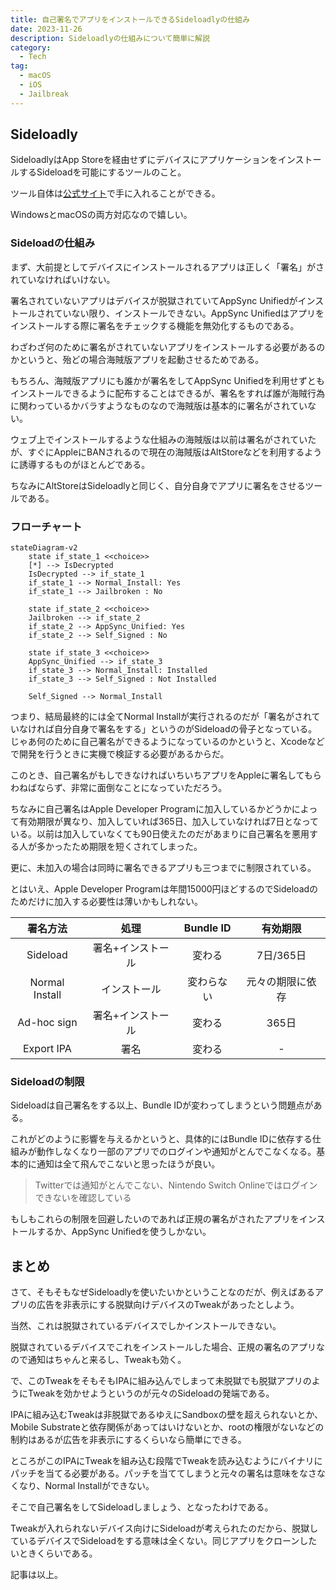 ```yaml
---
title: 自己署名でアプリをインストールできるSideloadlyの仕組み
date: 2023-11-26
description: Sideloadlyの仕組みについて簡単に解説 
category:
  - Tech
tag:
  - macOS
  - iOS
  - Jailbreak
---
```


## Sideloadly

SideloadlyはApp Storeを経由せずにデバイスにアプリケーションをインストールするSideloadを可能にするツールのこと。

ツール自体は[公式サイト](https://sideloadly.io/)で手に入れることができる。

WindowsとmacOSの両方対応なので嬉しい。

### Sideloadの仕組み

まず、大前提としてデバイスにインストールされるアプリは正しく「署名」がされていなければいけない。

署名されていないアプリはデバイスが脱獄されていてAppSync Unifiedがインストールされていない限り、インストールできない。AppSync Unifiedはアプリをインストールする際に署名をチェックする機能を無効化するものである。

わざわざ何のために署名がされていないアプリをインストールする必要があるのかというと、殆どの場合海賊版アプリを起動させるためである。

もちろん、海賊版アプリにも誰かが署名をしてAppSync Unifiedを利用せずともインストールできるように配布することはできるが、署名をすれば誰が海賊行為に関わっているかバラすようなものなので海賊版は基本的に署名がされていない。

ウェブ上でインストールするような仕組みの海賊版は以前は署名がされていたが、すぐにAppleにBANされるので現在の海賊版はAltStoreなどを利用するように誘導するものがほとんどである。

ちなみにAltStoreはSideloadlyと同じく、自分自身でアプリに署名をさせるツールである。

### フローチャート

```mermaid
stateDiagram-v2
    state if_state_1 <<choice>>
    [*] --> IsDecrypted
    IsDecrypted --> if_state_1
    if_state_1 --> Normal_Install: Yes
    if_state_1 --> Jailbroken : No
    
    state if_state_2 <<choice>>
    Jailbroken --> if_state_2
    if_state_2 --> AppSync_Unified: Yes
    if_state_2 --> Self_Signed : No

    state if_state_3 <<choice>>
    AppSync_Unified --> if_state_3
    if_state_3 --> Normal_Install: Installed
    if_state_3 --> Self_Signed : Not Installed

    Self_Signed --> Normal_Install
```

つまり、結局最終的には全てNormal Installが実行されるのだが「署名がされていなければ自分自身で署名をする」というのがSideloadの骨子となっている。じゃあ何のために自己署名ができるようになっているのかというと、Xcodeなどで開発を行うときに実機で検証する必要があるからだ。

このとき、自己署名がもしできなければいちいちアプリをAppleに署名してもらわねばならず、非常に面倒なことになっていただろう。

ちなみに自己署名はApple Developer Programに加入しているかどうかによって有効期限が異なり、加入していれば365日、加入していなければ7日となっている。以前は加入していなくても90日使えたのだがあまりに自己署名を悪用する人が多かったため期限を短くされてしまった。

更に、未加入の場合は同時に署名できるアプリも三つまでに制限されている。

とはいえ、Apple Developer Programは年間15000円ほどするのでSideloadのためだけに加入する必要性は薄いかもしれない。

| 署名方法       | 処理              | Bundle ID  | 有効期限         | 
| :------------: | :---------------: | :--------: | :--------------: | 
| Sideload       | 署名+インストール | 変わる     | 7日/365日        | 
| Normal Install | インストール      | 変わらない | 元々の期限に依存 | 
| Ad-hoc sign    | 署名+インストール | 変わる     | 365日            | 
| Export IPA     | 署名              | 変わる     | -                | 

### Sideloadの制限

Sideloadは自己署名をする以上、Bundle IDが変わってしまうという問題点がある。

これがどのように影響を与えるかというと、具体的にはBundle IDに依存する仕組みが動作しなくなり一部のアプリでのログインや通知がとんでこなくなる。基本的に通知は全て飛んでこないと思ったほうが良い。

> Twitterでは通知がとんでこない、Nintendo Switch Onlineではログインできないを確認している

もしもこれらの制限を回避したいのであれば正規の署名がされたアプリをインストールするか、AppSync Unifiedを使うしかない。

## まとめ

さて、そもそもなぜSideloadlyを使いたいかということなのだが、例えばあるアプリの広告を非表示にする脱獄向けデバイスのTweakがあったとしよう。

当然、これは脱獄されているデバイスでしかインストールできない。

脱獄されているデバイスでこれをインストールした場合、正規の署名のアプリなので通知はちゃんと来るし、Tweakも効く。

で、このTweakをそもそもIPAに組み込んでしまって未脱獄でも脱獄アプリのようにTweakを効かせようというのが元々のSideloadの発端である。

IPAに組み込むTweakは非脱獄であるゆえにSandboxの壁を超えられないとか、Mobile Substrateと依存関係があってはいけないとか、rootの権限がないなどの制約はあるが広告を非表示にするくらいなら簡単にできる。

ところがこのIPAにTweakを組み込む段階でTweakを読み込むようにバイナリにパッチを当てる必要がある。パッチを当ててしまうと元々の署名は意味をなさなくなり、Normal Installができない。

そこで自己署名をしてSideloadしましょう、となったわけである。

Tweakが入れられないデバイス向けにSideloadが考えられたのだから、脱獄しているデバイスでSideloadをする意味は全くない。同じアプリをクローンしたいときくらいである。

記事は以上。
